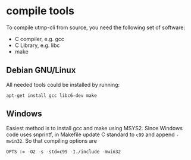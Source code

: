 # compile tools

To compile utmp-cli from source, you need the following set of software:
* C compiler, e.g. gcc
* C Library, e.g. libc
* make 

## Debian GNU/Linux
All needed tools could be installed by running:
```
apt-get install gcc libc6-dev make
```

## Windows
Easiest method is to install gcc and make using MSYS2. Since Windows code uses snprintf, in Makefile update C standard to `c99` and append `-mwin32`. So that compiling options are
```
OPTS := -O2 -s -std=c99 -I./include -mwin32
```